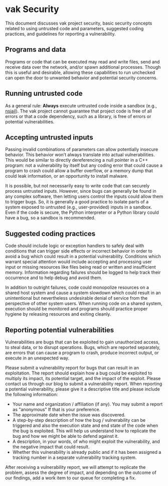# vak Security

This document discusses vak project security, basic security concepts related to using untrusted code and parameters, suggested coding practices, and guidelines for reporting a vulnerability.

## Programs and data

Programs or code that can be executed may read and write files, send and receive data over the network, and/or spawn additional processes. Though this is useful and desirable, allowing these capabilities to run unchecked can open the door to unwanted behavior and potential security concerns.

## Running untrusted code

As a general rule: **Always** execute untrusted code inside a sandbox (e.g.,
[nsjail](https://github.com/google/nsjail)). The vak project cannot guarantee that project code is free of all errors or that a code dependency, such as a library, is free of errors or potential vulnerabilities.  

## Accepting untrusted inputs

Passing invalid combinations of parameters can allow potentially insecure behavior.
This behavior won’t always translate into actual vulnerabilities.  This would be similar to directly dereferencing a null pointer in a C++ program: not a vulnerability by itself but any coding error that could cause a program to crash could allow a buffer overflow, or a memory dump that could leak information, or an opportunity to install malware.

It is possible, but not necessarily easy to write code that can securely process untrusted inputs. However, since bugs can generally be found in any complex software, then letting users control the inputs could allow them to trigger bugs. So, it is generally a good practice to isolate parts of a system exposed to untrusted (e.g., user-provided) inputs in a sandbox. Even if the code is secure, the Python interpreter or a Python library could have a bug, so a sandbox is recommended.

## Suggested coding practices

Code should include logic or exception handlers to safely deal with conditions that can trigger side effects or incorrect behavior in order to avoid a bug which could result in a potential vulnerability. Conditions which warrant special attention would include accepting and processing user input or missing resources like files being read or written and insufficient memory. Information regarding failures should be logged to help track their occurrence and to help debug and avoid them.

In addition to outright failures, code could monopolize resources on a shared host system and cause a system slowdown which could result in an unintentional but nevertheless undesirable denial of service from the perspective of other system users. When running code on a shared system, execution should be monitored and programs should practice proper hygiene by releasing resources and exiting cleanly. 

## Reporting potential vulnerabilities

Vulnerabilities are bugs that can be exploited to gain unauthorized access, to steal data, or to disrupt operations. Bugs, which are reported separately, are errors that can cause a program to crash, produce incorrect output, or execute in an unexpected way. 

Please submit a vulnerability report for bugs that can result in an exploitation. The report should explain how a bug could be exploited to multiply its impact, its potential target, and the impact of the exploit. Please contact us through our blog to submit a vulnerability report. When reporting a potential vulnerability, please give it a descriptive title and please include the following information:

*   Your name and organization / affiliation (if any). You may submit a report as "anonymous" If that is your preference. 
*   The approximate date when the issue was discovered.
*   A step-by-step description of how the bug / vulnerability can be triggered and also the execution state and end state of the code when the bug is exploited. This will help us understand how to replicate the bug and how we might be able to defend against it.
*   A description, in your words, of who might exploit the vulnerability, and the negative impact that could result. 
*   Whether this vulnerability is already public and if it has been assigned a tracking number in a separate vulnerability tracking system. 

After receiving a vulnerability report, we will attempt to replicate the problem, assess the degree of impact, and depending on the outcome of our findings, add a work item to our queue for completing a fix.
